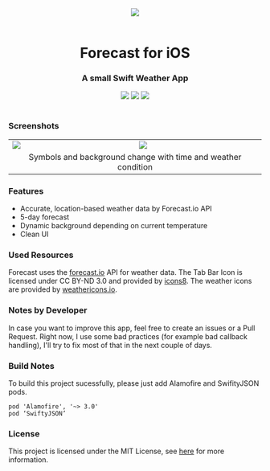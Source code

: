 <div align="center"><img src ="http://i.imgur.com/hn7YyWh.png?1" /> <br> <br> <h1>Forecast for iOS </h1> <h3> A small Swift Weather App </h3></div>

<div align="center">

<img src="https://img.shields.io/badge/platform-iOS-brightgreen.svg">
<img src="https://img.shields.io/badge/deployment%20target-iOS%209-brightgreen.svg">
<img src="https://img.shields.io/badge/language-Swift%202-brightgreen.svg">

</div>

<br>


### Screenshots

<table align="center" border="0">

<tr>
<td> <img src="http://i.imgur.com/9X9XJQP.png"> </td>
<td> <img src="http://i.imgur.com/uiC6biV.png"> </td>
</tr>

<tr> <td colspan="2" align="center">Symbols and background change with time and weather condition</td> </tr>


</table>

### Features

* Accurate, location-based weather data by Forecast.io API
* 5-day forecast
* Dynamic background depending on current temperature
* Clean UI

### Used Resources

Forecast uses the [forecast.io](https://forecast.io) API for weather data. The Tab Bar Icon is licensed under CC BY-ND 3.0 and provided by [icons8](http://icons8.com).  The weather icons are provided by [weathericons.io](http://weathericons.io).

### Notes by Developer

In case you want to improve this app, feel free to create an issues or a Pull Request.
Right now, I use some bad practices (for example bad callback handling), I'll try to fix most of that in the next couple of days.

### Build Notes

To build this project sucessfully, please just add Alamofire and SwifityJSON pods. 

    pod 'Alamofire', '~> 3.0'
    pod ‘SwiftyJSON’

### License
This project is licensed under the MIT License, see [here](https://opensource.org/licenses/MIT) for more information.

